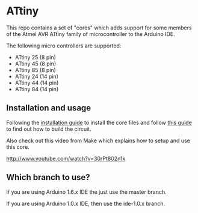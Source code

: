 ATtiny
=======

This repo contains a set of "cores" which adds support for some members of the Atmel AVR ATtiny family of microcontroller to the Arduino IDE.

The following micro controllers are supported:

- ATtiny 25 (8 pin)
- ATtiny 45 (8 pin)
- ATtiny 85 (8 pin)
- ATtiny 24 (14 pin)
- ATtiny 44 (14 pin)
- ATtiny 84 (14 pin)

Installation and usage
----------------------

Following the [installation guide](http://hlt.media.mit.edu/?p=1695) to install the core files and follow [this guide](http://hlt.media.mit.edu/?p=1706) to find out how to build the circuit.

Also check out this video from Make which explains how to setup and use this core.

http://www.youtube.com/watch?v=30rPt802n1k

Which branch to use?
--------------------

If you are using Arduino 1.6.x IDE the just use the master branch.

If you are using Arduino 1.0.x IDE, then use the ide-1.0.x branch.
